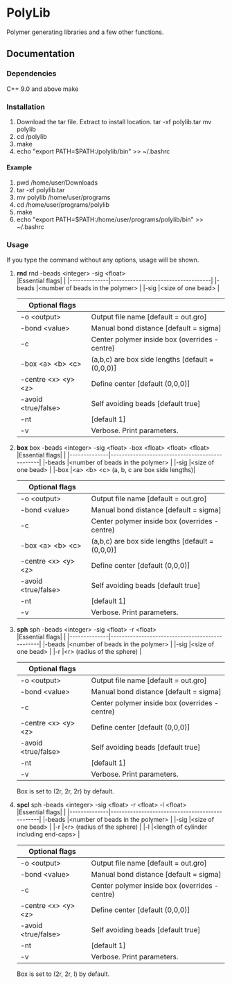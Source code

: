 # PolyLib
Polymer generating libraries and a few other functions.
## Documentation
### Dependencies
C++ 9.0 and above
make

### Installation
1.  Download the tar file. Extract to install location.
    tar -xf polylib.tar
    mv polylib <install location>
2.  cd <install location>/polylib
3.  make
4.  echo "export PATH=$PATH:<install location>/polylib/bin" >> ~/.bashrc
#### Example
1.  pwd
    /home/user/Downloads
2.  tar -xf polylib.tar
3.  mv polylib /home/user/programs
4.  cd /home/user/programs/polylib
5.  make
6.  echo "export PATH=$PATH:/home/user/programs/polylib/bin" >> ~/.bashrc
    
### Usage
If you type the command without any options, usage will be shown.
1.  **rnd** 
    rnd -beads \<integer\> -sig \<float\></br>
    |Essential flags|                                    |
    |--------------|------------------------------------|
    |-beads        |\<number of beads in the polymer\>  |
    |-sig          |\<size of one bead\>                | 
    
    |Optional flags            |                                                   |
    |-------------------------|---------------------------------------------------|
    |-o \<output\>            |Output file name \[default = out.gro\]              |
    |-bond \<value\>          |Manual bond distance \[default = sigma\]           |
    |-c                       |Center polymer inside box (overrides -centre)      |
    |-box \<a\> \<b\> \<c\>   |(a,b,c) are box side lengths \[default = (0,0,0)\] |
    |-centre \<x\> \<y\> \<z\>|Define center \[default (0,0,0)\]                   |
    |-avoid \<true/false\>    |Self avoiding beads \[default true\]               |
    |-nt                      |<number of CPU threads to use> \[default 1\]       |
    |-v                       |Verbose. Print parameters.                         |
    
    
 2. **box**
    box -beads \<integer\> -sig \<float\> -box \<float\> \<float\> \<float\></br>
    |Essential flags|                                                |
    |--------------|------------------------------------------------|
    |-beads        |\<number of beads in the polymer\>              |
    |-sig          |\<size of one bead\>                            |
    |-box          |\<a\> \<b\> \<c\> (a, b, c are box side lengths)|
    
    |Optional flags            |                                                   |
    |-------------------------|---------------------------------------------------|
    |-o \<output\>            |Output file name \[default = out.gro\]              |
    |-bond \<value\>          |Manual bond distance \[default = sigma\]           |
    |-c                       |Center polymer inside box (overrides -centre)      |
    |-box \<a\> \<b\> \<c\>   |(a,b,c) are box side lengths \[default = (0,0,0)\] |
    |-centre \<x\> \<y\> \<z\>|Define center \[default (0,0,0)\]                   |
    |-avoid \<true/false\>    |Self avoiding beads \[default true\]               |
    |-nt                      |<number of CPU threads to use> \[default 1\]       |
    |-v                       |Verbose. Print parameters.                         |
  
  
3. **sph**
    sph -beads \<integer\> -sig \<float\> -r \<float\></br>
    |Essential flags|                                                |
    |--------------|------------------------------------------------|
    |-beads        |\<number of beads in the polymer\>              |
    |-sig          |\<size of one bead\>                            |
    |-r            |\<r\> (radius of the sphere)                    |
    
    |Optional flags            |                                                   |
    |-------------------------|---------------------------------------------------|
    |-o \<output\>            |Output file name \[default = out.gro\]              |
    |-bond \<value\>          |Manual bond distance \[default = sigma\]           |
    |-c                       |Center polymer inside box (overrides -centre)      |
    |-centre \<x\> \<y\> \<z\>|Define center \[default (0,0,0)\]                   |
    |-avoid \<true/false\>    |Self avoiding beads \[default true\]               |
    |-nt                      |<number of CPU threads to use> \[default 1\]       |
    |-v                       |Verbose. Print parameters.                         |
    Box is set to (2r, 2r, 2r) by default.
   
   
 4. **spcl**
    sph -beads \<integer\> -sig \<float\> -r \<float\> -l \<float\></br>
    |Essential flags|                                                |
    |--------------|------------------------------------------------|
    |-beads        |\<number of beads in the polymer\>              |
    |-sig          |\<size of one bead\>                            |
    |-r            |\<r\> (radius of the sphere)                    |
    |-l            |\<length of cylinder including end-caps\>       |       
    
    |Optional flags            |                                                   |
    |-------------------------|---------------------------------------------------|
    |-o \<output\>            |Output file name \[default = out.gro\]              |
    |-bond \<value\>          |Manual bond distance \[default = sigma\]           |
    |-c                       |Center polymer inside box (overrides -centre)      |
    |-centre \<x\> \<y\> \<z\>|Define center \[default (0,0,0)\]                   |
    |-avoid \<true/false\>    |Self avoiding beads \[default true\]               |
    |-nt                      |<number of CPU threads to use> \[default 1\]       |
    |-v                       |Verbose. Print parameters.                         |
    Box is set to (2r, 2r, l) by default.

